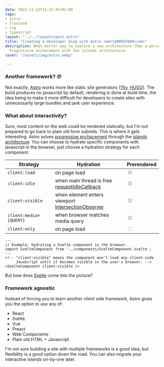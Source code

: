 ```yaml
---
date: 2021-11-22T15:27:43+01:00
tags:
- astro
- frontend
- ssg
- typescript
layout: "../../layouts/post.astro"
title: "Creating a developer blog with Astro <em>\U0001F680</em>"
description: What better way to explore a new architecture than a personal playground?
  Progressive enchacement with the islands architecture.
cover: "/assets/img/astro.webp"

---
```

### Another framework? *🙄*

Not exactly, [Astro](https://astro.build/) works more like static site generators ([11ty](https://www.11ty.dev/), [HUGO](https://gohugo.io/)).
The build produces no javascript by default, rendering is done at build time, the idea being to make it more difficult for developers to create sites with unnecessarily large bundles and jank user experience. 

### What about interactivity? 

Sure, most content on the web could be rendered statically, but I'm not prepared to go back to plain old form submits.
This is where it gets interesting. Astro solves [progressive enchacement](https://developer.mozilla.org/en-US/docs/Glossary/Progressive_Enhancement) through the [islands architecture](https://jasonformat.com/islands-architecture/).
You can choose to hydrate specific components with javascript in the browser, just choose a hydration strategy for each component.

| Strategy               | Hydration       | Prerendered               |
| ---------------------- | --------------- | ------------------------- |
| `client:load`          | on page load    | <input type="checkbox" disabled checked />                        |
| `client:idle`          | when main thread is free <br> [requestIdleCallback](https://developer.mozilla.org/en-US/docs/Web/API/Window/requestIdleCallback) | <input type="checkbox" disabled checked />                     |
| `client:visible`       | when element enters viewport <br> [IntersectionObserver](https://developer.mozilla.org/en-US/docs/Web/API/Intersection_Observer_API)     | <input type="checkbox" disabled checked />   |
| `client:media={QUERY}` | when browser matches media query | <input type="checkbox" disabled checked />   |
| `client:only`          | on page load                     | <input type="checkbox" disabled />    |

```astro
---
// Example: hydrating a Svelte component in the browser.
import SvelteComponent from '../components/SvelteComponent.svelte';
---
<!-- "client:visible" means the component won't load any client-side
     JavaScript until it becomes visible in the user's browser. -->
<SvelteComponent client:visible />
```

But how does [Svelte](https://svelte.dev/) come into the picture?

### Framework agnostic

Instead of forcing you to learn another client side framework, Astro gives you the option to use
any of:
- React
- Svelte
- Vue
- Preact
- Web Components
- Plain old HTML + Javascript

I'm not sure building a site with multiple frameworks is a good idea, but flexibility is a good option down the road. You can also migrate your interactive *islands* on-by-one later. 
